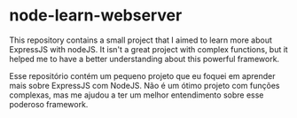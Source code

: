 # node-learn-webserver

This repository contains a small project that I aimed to learn more about ExpressJS with nodeJS. 
It isn't a great project with complex functions, but it helped me to have a better understanding about this powerful framework.

Esse repositório contém um pequeno projeto que eu foquei em aprender mais sobre ExpressJS com NodeJS.
Não é um ótimo projeto com funções complexas, mas me ajudou a ter um melhor entendimento sobre esse poderoso framework.
